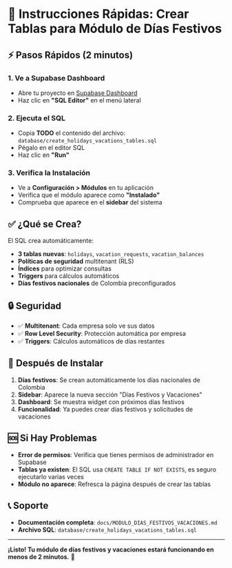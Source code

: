 # 🚀 Instrucciones Rápidas: Crear Tablas para Módulo de Días Festivos

## ⚡ Pasos Rápidos (2 minutos)

### 1. Ve a Supabase Dashboard
- Abre tu proyecto en [Supabase Dashboard](https://app.supabase.com)
- Haz clic en **"SQL Editor"** en el menú lateral

### 2. Ejecuta el SQL
- Copia **TODO** el contenido del archivo: `database/create_holidays_vacations_tables.sql`
- Pégalo en el editor SQL
- Haz clic en **"Run"**

### 3. Verifica la Instalación
- Ve a **Configuración > Módulos** en tu aplicación
- Verifica que el módulo aparece como **"Instalado"**
- Comprueba que aparece en el **sidebar** del sistema

## ✅ ¿Qué se Crea?

El SQL crea automáticamente:
- **3 tablas nuevas**: `holidays`, `vacation_requests`, `vacation_balances`
- **Políticas de seguridad** multitenant (RLS)
- **Índices** para optimizar consultas
- **Triggers** para cálculos automáticos
- **Días festivos nacionales** de Colombia preconfigurados

## 🔒 Seguridad
- ✅ **Multitenant**: Cada empresa solo ve sus datos
- ✅ **Row Level Security**: Protección automática por empresa
- ✅ **Triggers**: Cálculos automáticos de días restantes

## 🎯 Después de Instalar
1. **Días festivos**: Se crean automáticamente los días nacionales de Colombia
2. **Sidebar**: Aparece la nueva sección "Días Festivos y Vacaciones"
3. **Dashboard**: Se muestra widget con próximos días festivos
4. **Funcionalidad**: Ya puedes crear días festivos y solicitudes de vacaciones

## 🆘 Si Hay Problemas
- **Error de permisos**: Verifica que tienes permisos de administrador en Supabase
- **Tablas ya existen**: El SQL usa `CREATE TABLE IF NOT EXISTS`, es seguro ejecutarlo varias veces
- **Módulo no aparece**: Refresca la página después de crear las tablas

## 📞 Soporte
- **Documentación completa**: `docs/MODULO_DIAS_FESTIVOS_VACACIONES.md`
- **Archivo SQL**: `database/create_holidays_vacations_tables.sql`

---
**¡Listo! Tu módulo de días festivos y vacaciones estará funcionando en menos de 2 minutos.** 🎉


